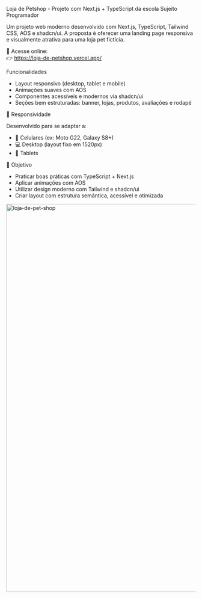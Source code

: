  Loja de Petshop - Projeto com Next.js + TypeScript da escola Sujeito Programador

Um projeto web moderno desenvolvido com Next.js, TypeScript, Tailwind CSS, AOS e shadcn/ui. 
A proposta é oferecer uma landing page responsiva e visualmente atrativa para uma loja pet fictícia.

🔗 Acesse online:  
👉 https://loja-de-petshop.vercel.app/

Funcionalidades

- Layout responsivo (desktop, tablet e mobile)
- Animações suaves com AOS
- Componentes acessíveis e modernos via shadcn/ui
- Seções bem estruturadas: banner, lojas, produtos, avaliações e rodapé

📱 Responsividade

Desenvolvido para se adaptar a:

- 📱 Celulares (ex: Moto G22, Galaxy S8+)
- 💻 Desktop (layout fixo em 1520px)
- 🧾 Tablets

🚀 Objetivo

- Praticar boas práticas com TypeScript + Next.js
- Aplicar animações com AOS
- Utilizar design moderno com Tailwind e shadcn/ui
- Criar layout com estrutura semântica, acessível e otimizada

<img width="1920" height="1032" alt="loja-de-pet-shop" src="https://github.com/user-attachments/assets/2e7a4535-b1f6-42a3-9f84-47552a6cd464" />

